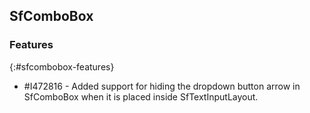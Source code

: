 ## SfComboBox

### Features
{:#sfcombobox-features}

* \#I472816 - Added support for hiding the dropdown button arrow in SfComboBox when it is placed inside SfTextInputLayout.